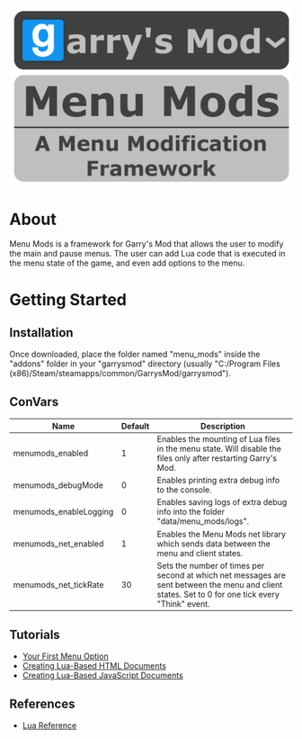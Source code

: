 ![Menu Mods Logo](/Menu_Mods_Logo.png?raw=true "Menu Mods Logo")

# About

Menu Mods is a framework for Garry's Mod that allows the user to modify the main and pause menus. The user can add Lua code that is executed in the menu state of the game, and even add options to the menu.

# Getting Started

## Installation

Once downloaded, place the folder named "menu_mods" inside the "addons" folder in your "garrysmod" directory (usually "C:/Program Files (x86)/Steam/steamapps/common/GarrysMod/garrysmod").

## ConVars

Name | Default | Description
---- | ------- | -----------
menumods_enabled | 1 | Enables the mounting of Lua files in the menu state. Will disable the files only after restarting Garry's Mod.
menumods_debugMode | 0 | Enables printing extra debug info to the console.
menumods_enableLogging | 0 | Enables saving logs of extra debug info into the folder "data/menu_mods/logs".
menumods_net_enabled | 1 | Enables the Menu Mods net library which sends data between the menu and client states.
menumods_net_tickRate | 30 | Sets the number of times per second at which net messages are sent between the menu and client states. Set to 0 for one tick every "Think" event.

## Tutorials

- [Your First Menu Option](/tutorials/your_first_menu_option.md "Your First Menu Option")
- [Creating Lua-Based HTML Documents](/tutorials/creating_lua-based_html_documents.md "Creating Lua-Based HTML Documents")
- [Creating Lua-Based JavaScript Documents](/tutorials/creating_lua-based_javascript_documents.md "Creating Lua-Based JavaScript Documents")

## References

- [Lua Reference](/lua_reference/ROOT.md "Lua Reference")
